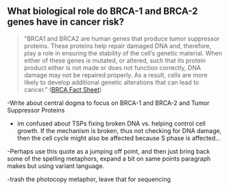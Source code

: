 ## What biological role do BRCA-1 and BRCA-2 genes have in cancer risk?

> “BRCA1 and BRCA2 are human genes that produce tumor suppressor proteins. These proteins help repair damaged DNA and, therefore, play a role in ensuring the stability of the cell’s genetic material. When either of these genes is mutated, or altered, such that its protein product either is not made or does not function correctly, DNA damage may not be repaired properly. As a result, cells are more likely to develop additional genetic alterations that can lead to cancer.” \([BRCA Fact Sheet](https://www.cancer.gov/about-cancer/causes-prevention/genetics/brca-fact-sheet)\)

-Write about central dogma to focus on BRCA-1 and BRCA-2 and Tumor Suppressor Proteins

* im confused about TSPs fixing broken DNA vs. helping control cell growth. If the mechanism is broken, thus not checking for DNA damage, then the cell cycle might also be affected because S phase is affected… 

-Perhaps use this quote as a jumping off point, and then just bring back some of the spelling metaphors, expand a bit on same points paragraph makes but using variant language.

-trash the photocopy metaphor, leave that for sequencing

